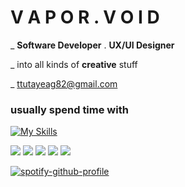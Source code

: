 # V A P O R . V O I D   <br>
  
  _ __Software Developer__ . __UX/UI Designer__
  
  _ into all kinds of __creative__ stuff 

  _ ttutayeag82@gmail.com


 ### usually spend time with
  [![My Skills](https://skillicons.dev/icons?i=flutter,dart,figma,vue,python,js,django,ableton)](https://skillicons.dev)



![](http://github-profile-summary-cards.vercel.app/api/cards/profile-details?username=vpr-void&theme=github_dark)
![](http://github-profile-summary-cards.vercel.app/api/cards/most-commit-language?username=vpr-void&theme=github_dark) 
![](http://github-profile-summary-cards.vercel.app/api/cards/stats?username=vpr-void&theme=github_dark) 
![](http://github-profile-summary-cards.vercel.app/api/cards/productive-time?username=vpr-void&theme=github_dark&utcOffset=8) 
![](http://github-profile-summary-cards.vercel.app/api/cards/repos-per-language?username=vpr-void&theme=github_dark) 

  
 [![spotify-github-profile](https://spotify-github-profile.vercel.app/api/view?uid=31gygxqckaqhc4oy3fl2sot6lyzq&cover_image=true&theme=natemoo-re&show_offline=false&background_color=121212&interchange=false&bar_color=53b14f&bar_color_cover=true)](https://spotify-github-profile.vercel.app/api/view?uid=31gygxqckaqhc4oy3fl2sot6lyzq&redirect=true)
      
